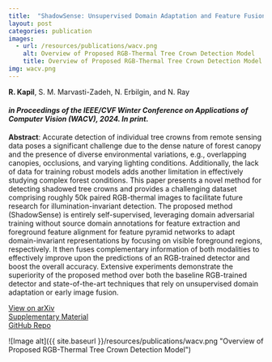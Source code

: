 ```yaml
---
title:  "ShadowSense: Unsupervised Domain Adaptation and Feature Fusion for Shadow-Agnostic Tree Crown Detection from RGB-Thermal Drone Imagery"
layout: post
categories: publication
images:
  - url: /resources/publications/wacv.png
    alt: Overview of Proposed RGB-Thermal Tree Crown Detection Model
    title: Overview of Proposed RGB-Thermal Tree Crown Detection Model
img: wacv.png
---
```


**R. Kapil**, S. M. Marvasti-Zadeh, N. Erbilgin, and N. Ray
<!-- **Rudraksh Kapil**, Seyed Mojtaba Marvasti-Zadeh, Nadir Erbilgin, and Nilanjan Ray -->

#### *in Proceedings of the IEEE/CVF Winter Conference on Applications of Computer Vision (WACV), 2024. In print.*


**Abstract**: Accurate detection of individual tree crowns from remote sensing data poses a significant challenge due to the dense nature of forest canopy and the presence of diverse environmental variations, e.g., overlapping canopies, occlusions, and varying lighting conditions. Additionally, the lack of data for training robust models adds another limitation in effectively studying complex forest conditions. This paper presents a novel method for detecting shadowed tree crowns and provides a challenging dataset comprising roughly 50k paired RGB-thermal images to facilitate future research for illumination-invariant detection. The proposed method (ShadowSense) is entirely self-supervised, leveraging domain adversarial training without source domain annotations for feature extraction and foreground feature alignment for feature pyramid networks to adapt domain-invariant representations by focusing on visible foreground regions, respectively. It then fuses complementary information of both modalities to effectively improve upon the predictions of an RGB-trained detector and boost the overall accuracy. Extensive experiments demonstrate the superiority of the proposed method over both the baseline RGB-trained detector and state-of-the-art techniques that rely on unsupervised domain adaptation or early image fusion.



<div class="button-container">
  <div class="more"><a href="{{ site.url }}/{{ page.url }}">View on arXiv</a></div>
   <div class="more"><a href="{{ site.url }}/resources/publications/wacv_supplementary.pdf">Supplementary Material</a></div>
   <div class="more"><a href="https://github.com/rudrakshkapil/ShadowSense">GitHub Repo</a></div>
</div>



![Image alt]({{ site.baseurl }}/resources/publications/wacv.png "Overview of Proposed RGB-Thermal Tree Crown Detection Model")




